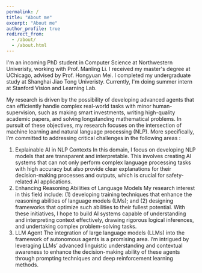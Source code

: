 ```yaml
---
permalink: /
title: "About me"
excerpt: "About me"
author_profile: true
redirect_from: 
  - /about/
  - /about.html
---
```


I'm an incoming PhD student in Computer Science at Northwestern Univeristy, working with Prof. Manling Li. I received my master's degree at UChicago, advised by Prof. Hongyuan Mei. I completed my undergraduate study at Shanghai Jiao Tong Univeristy. Currently, I'm doing summer intern at Stanford Vision and Learning Lab.

My research is driven by the possibility of developing advanced agents that can efficiently handle complex real-world tasks with minor human-supervision, such as making smart investments, writing high-quality academic papers, and solving longstanding mathematical problems. In pursuit of these objectives, my research focuses on the intersection of
machine learning and natural language processing (NLP). More specifically, I’m committed to addressing critical challenges in the following areas :
1. Explainable AI in NLP Contexts
In this domain, I focus on developing NLP models that are transparent and interpretable. This involves creating AI systems that can not only perform complex language processing tasks with high accuracy but also provide clear explanations for their decision-making processes and outputs, which is crucial for safety-related AI applications.
2. Enhancing Reasoning Abilities of Language Models
My research interest in this field include: (1) developing training techniques that enhance the reasoning abilities of language models (LMs); and (2) designing frameworks that optimize such abilities to their fullest potential. With these initiatives, I hope to build AI systems capable of understanding and interpreting context effectively, drawing rigorous logical inferences, and undertaking complex problem-solving tasks.
3. LLM Agent
The integration of large language models (LLMs) into the framework of autonomous agents is a promising area. I’m intrigued by leveraging LLMs’ advanced linguistic understanding and contextual awareness to enhance the decision-making ability of these agents through prompting techniques and deep reinforcement learning methods.
